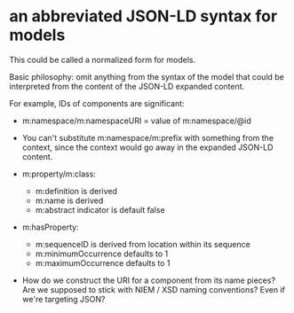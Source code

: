 
# an abbreviated JSON-LD syntax for models

This could be called a normalized form for models. 

Basic philosophy: omit anything from the syntax of the model that could be interpreted from the content of the JSON-LD expanded content.

For example, IDs of components are significant:

- m:namespace/m:namespaceURI = value of m:namespace/@id
- You can't substitute m:namespace/m:prefix with something from the context, since the context would go away in the expanded JSON-LD content.
- m:property/m:class:
    - m:definition is derived
    - m:name is derived
    - m:abstract indicator is default false 
- m:hasProperty:
    - m:sequenceID is derived from location within its sequence
    - m:minimumOccurrence defaults to 1
    - m:maximumOccurrence defaults to 1
    
- How do we construct the URI for a component from its name pieces? Are we supposed to stick with NIEM / XSD naming conventions? Even if we're targeting JSON?

